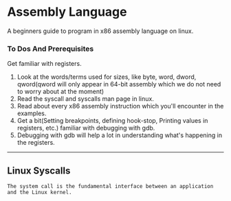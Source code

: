 # Assembly Language 
A beginners guide to program in x86 assembly language on linux.

### To Dos And Prerequisites
Get familiar with registers.
1. Look at the words/terms used for sizes, like byte, word, dword, qword(qword will only appear in 64-bit assembly which we do not need to worry about at the moment)
2. Read the syscall and syscalls man page in linux.
3. Read about every x86 assembly instruction which you'll encounter in the examples.
4. Get a bit(Setting breakpoints, defining hook-stop, Printing values in registers, etc.) familiar with debugging with gdb.
5. Debugging with gdb will help a lot in understanding what's happening in the registers.

---

## Linux Syscalls

```
The system call is the fundamental interface between an application and the Linux kernel.
```

